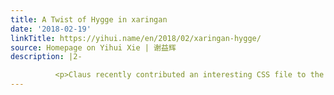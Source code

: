```yaml
---
title: A Twist of Hygge in xaringan
date: '2018-02-19'
linkTitle: https://yihui.name/en/2018/02/xaringan-hygge/
source: Homepage on Yihui Xie | 谢益辉
description: |2-

          <p>Claus recently contributed an interesting CSS file to the <strong>xaringan</strong> package. Through his <a href="https://github.com/yihui/xaringan/pull/113">pull request</a>, I learned a lovely new word, &ldquo;hygge&rdquo;. For those who don&rsquo;t know it, the flavor of Markdown in remark.js, on which <strong>xaringan</strong> is based, supports the syntax <code>.foo[text]</code> (translated to <code>&lt;span class=&quot;foo&quot;&gt;text&lt;/span&gt;</code>, or <code>&lt;div&gt;
---
```

